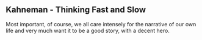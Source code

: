 ## Kahneman - Thinking Fast and Slow

Most important, of course, we all care intensely for the narrative of our own life and very much want it to be a good story, with a decent hero.
